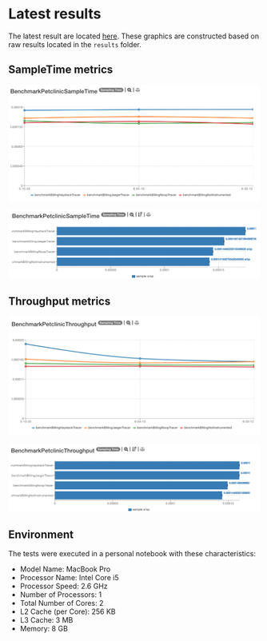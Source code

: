 # Latest results

The latest result are located [here](http://jmh.morethan.io/?sources=https://raw.githubusercontent.com/gsoria/opentracing-java-benchmark/master/opentracing-benchmark-spring-cloud/results/jmh-2019-03-26-15-10-33.json,https://raw.githubusercontent.com/gsoria/opentracing-java-benchmark/master/opentracing-benchmark-spring-cloud/results/jmh-2019-03-26-16-04-10.json,https://raw.githubusercontent.com/gsoria/opentracing-java-benchmark/master/opentracing-benchmark-spring-cloud/results/jmh-2019-03-26-16-33-12.json&topBar=Opentracing%20spring%20cloud).
These graphics are constructed based on raw results located in the ``results`` folder.

## SampleTime metrics

![BenchmarkPetclinicSampleTime-1](results-imgs/BenchmarkPetclinicSampleTime.1.png)

![BenchmarkPetclinicSampleTime-2](results-imgs/BenchmarkPetclinicSampleTime.2.png)

## Throughput metrics

![BenchmarkPetclinicThroughput-1](results-imgs/BenchmarkPetclinicThroughput.1.png)

![BenchmarkPetclinicThroughput-2](results-imgs/BenchmarkPetclinicThroughput.2.png)


## Environment
The tests were executed in a personal notebook with these characteristics:

- Model Name:	MacBook Pro
- Processor Name:	Intel Core i5
- Processor Speed:	2.6 GHz
- Number of Processors:	1
- Total Number of Cores:	2
- L2 Cache (per Core):	256 KB
- L3 Cache:	3 MB
- Memory:	8 GB
